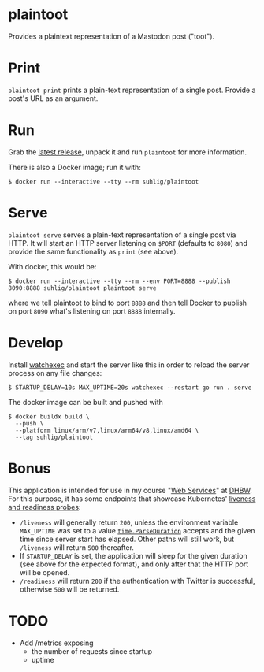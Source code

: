 # plaintoot

Provides a plaintext representation of a Mastodon post ("toot").

# Print

`plaintoot print` prints a plain-text representation of a single post. Provide a post's URL as an argument.

# Run

Grab the [latest release](https://github.com/uhlig-it/plaintoot/releases/latest), unpack it and run `plaintoot` for more information.

There is also a Docker image; run it with:

```command
$ docker run --interactive --tty --rm suhlig/plaintoot
```

# Serve

`plaintoot serve` serves a plain-text representation of a single post via HTTP. It will start an HTTP server listening on `$PORT` (defaults to `8080`) and provide the same functionality as `print` (see above).

With docker, this would be:

```command
$ docker run --interactive --tty --rm --env PORT=8888 --publish 8090:8888 suhlig/plaintoot plaintoot serve
```

where we tell plaintoot to bind to port `8888` and then tell Docker to publish on port `8090` what's listening on port `8888` internally.

# Develop

Install [watchexec](https://github.com/watchexec/watchexec#install) and start the server like this in order to reload the server process on any file changes:

```command
$ STARTUP_DELAY=10s MAX_UPTIME=20s watchexec --restart go run . serve
```

The docker image can be built and pushed with

```command
$ docker buildx build \
  --push \
  --platform linux/arm/v7,linux/arm64/v8,linux/amd64 \
  --tag suhlig/plaintoot
```

# Bonus

This application is intended for use in my course "[Web Services](https://ws.uhlig.it/)" at [DHBW](https://www.ravensburg.dhbw.de/studienangebot/bachelor-studiengaenge/informatik). For this purpose, it has some endpoints that showcase Kubernetes' [liveness and readiness probes](https://kubernetes.io/docs/tasks/configure-pod-container/configure-liveness-readiness-startup-probes/):

* `/liveness` will generally return `200`, unless the environment variable `MAX_UPTIME` was set to a value [`time.ParseDuration`](https://pkg.go.dev/time#ParseDuration) accepts and the given time since server start has elapsed. Other paths will still work, but `/liveness` will return `500` thereafter.
* If `STARTUP_DELAY` is set, the application will sleep for the given duration (see above for the expected format), and only after that the HTTP port will be opened.
* `/readiness` will return `200` if the authentication with Twitter is successful, otherwise `500` will be returned.

# TODO

* Add /metrics exposing
  - the number of requests since startup
  - uptime
